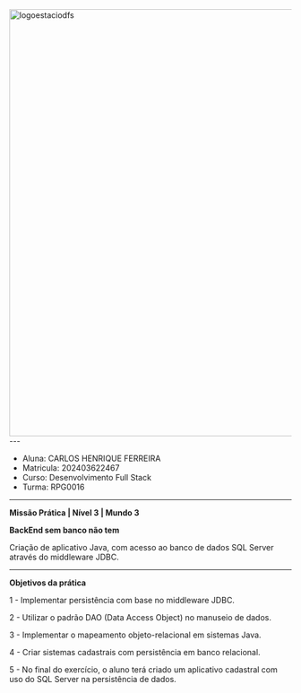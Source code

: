 <img width="762" alt="logoestaciodfs" src="https://user-images.githubusercontent.com/104142117/204535322-571ae0a5-b475-4441-83b2-06ba02d9930d.png">
---

- Aluna: CARLOS HENRIQUE FERREIRA 
- Matricula: 202403622467
- Curso: Desenvolvimento Full Stack
- Turma: RPG0016

---

**Missão Prática | Nível 3 | Mundo 3**


**BackEnd sem banco não tem**

Criação de aplicativo Java, com acesso ao banco de dados SQL Server através do middleware JDBC.

---
**Objetivos da prática**


1 - Implementar persistência com base no middleware JDBC.

2 - Utilizar o padrão DAO (Data Access Object) no manuseio de
dados.

3 - Implementar o mapeamento objeto-relacional em sistemas Java.

4 - Criar sistemas cadastrais com persistência em banco relacional.

5 - No final do exercício, o aluno terá criado um aplicativo cadastral
com uso do SQL Server na persistência de dados.
